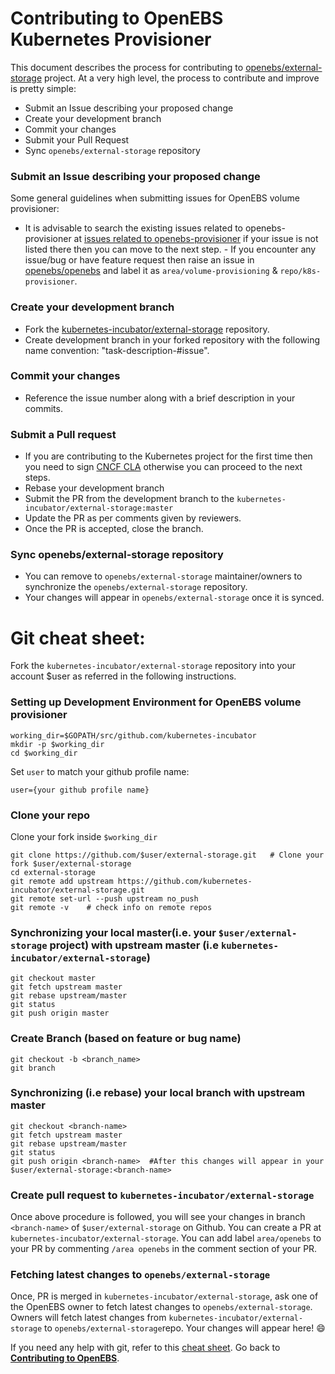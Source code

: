 # Contributing to OpenEBS Kubernetes Provisioner

This document describes the process for contributing to [openebs/external-storage](https://github.com/openebs/external-storage) project.
At a very high level, the process to contribute and improve is pretty simple:
- Submit an Issue describing your proposed change
- Create your development branch
- Commit your changes
- Submit your Pull Request
- Sync  `openebs/external-storage`  repository

### Submit an Issue describing your proposed change
Some general guidelines when submitting issues for OpenEBS volume provisioner:
   - It is advisable to search the existing issues related to openebs-provisioner at [issues related to openebs-provisioner](https://github.com/openebs/openebs/issues?utf8=%E2%9C%93&q=label%3Aarea%2Fvolume-provisioning%20label%3Arepo%2Fk8s-provisioner%20) if your issue is not listed there then you can move to the next step.
    - If you encounter any issue/bug or have feature request then raise an issue in [openebs/openebs](https://github.com/openebs/openebs/issues) and label it as `area/volume-provisioning` & `repo/k8s-provisioner`.

### Create your development branch
   - Fork the [kubernetes-incubator/external-storage](https://github.com/kubernetes-incubator/external-storage) repository.
   - Create development branch in your forked repository with the following name convention: "task-description-#issue".

### Commit your changes
   - Reference the issue number along with a brief description in your commits.

### Submit a Pull request
   - If you are contributing to the Kubernetes project for the first time then you need to sign [CNCF CLA](https://identity.linuxfoundation.org/projects/cncf) otherwise you can proceed to the next steps.
   - Rebase your development branch
   - Submit the PR from the development branch to the `kubernetes-incubator/external-storage:master`
   - Update the PR as per comments given by reviewers.
   - Once the PR is accepted, close the branch.

### Sync openebs/external-storage repository
   - You can remove to `openebs/external-storage` maintainer/owners to synchronize the `openebs/external-storage` repository.
   - Your changes will appear in `openebs/external-storage` once it is synced.

# Git cheat sheet:
Fork the `kubernetes-incubator/external-storage` repository  into your account $user as referred in the following instructions.

### Setting up Development Environment for OpenEBS volume provisioner

```
working_dir=$GOPATH/src/github.com/kubernetes-incubator
mkdir -p $working_dir
cd $working_dir

```

Set `user` to match your github profile name:

```
user={your github profile name}
```

### Clone your repo 
 
Clone your fork inside `$working_dir`

```
git clone https://github.com/$user/external-storage.git   # Clone your fork $user/external-storage
cd external-storage
git remote add upstream https://github.com/kubernetes-incubator/external-storage.git
git remote set-url --push upstream no_push
git remote -v    # check info on remote repos

```

### Synchronizing your local master(i.e. your `$user/external-storage` project) with upstream master (i.e `kubernetes-incubator/external-storage`)

```
git checkout master
git fetch upstream master
git rebase upstream/master
git status
git push origin master

```

### Create Branch (based on feature or bug name)

```
git checkout -b <branch_name>
git branch
```

### Synchronizing (i.e rebase) your local branch with upstream master

```
git checkout <branch-name>
git fetch upstream master
git rebase upstream/master
git status
git push origin <branch-name>  #After this changes will appear in your $user/external-storage:<branch-name>

```

### Create pull request to `kubernetes-incubator/external-storage`

Once above procedure is followed, you will see your changes in branch `<branch-name>` of `$user/external-storage` on Github. You can create a PR at `kubernetes-incubator/external-storage`. 
You can add label `area/openebs` to your PR by commenting `/area openebs` in the comment section of your PR. 

### Fetching latest changes to `openebs/external-storage`
Once, PR is merged in `kubernetes-incubator/external-storage`, ask one of the OpenEBS owner to fetch latest changes to `openebs/external-storage`.
Owners will fetch latest changes from `kubernetes-incubator/external-storage` to `openebs/external-storage`repo. Your changes will appear here! :smile:

If you need any help with git, refer to this [cheat sheet](./git-cheatsheet.md).
Go back to [**Contributing to OpenEBS**](../CONTRIBUTING.md).
